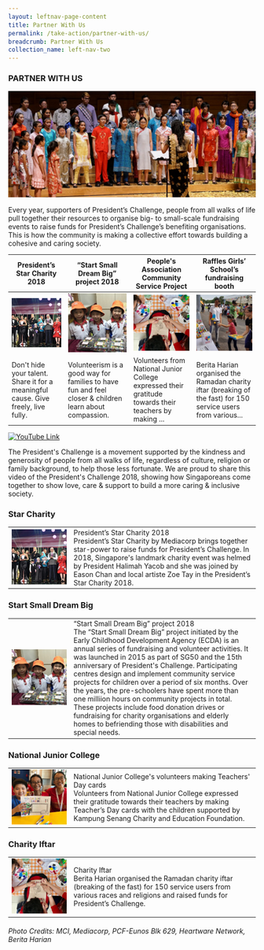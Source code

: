 ```yaml
---
layout: leftnav-page-content
title: Partner With Us
permalink: /take-action/partner-with-us/
breadcrumb: Partner With Us
collection_name: left-nav-two
---
```


### PARTNER WITH US

![Partner With Us Banner](/images/p-w-us6.jpg "Partner With Us Banner")

Every year, supporters of President’s Challenge, people from all walks of life pull together their resources to organise big- to small-scale fundraising events to raise funds for President’s Challenge’s benefiting organisations. This is how the community is making a collective effort towards building a cohesive and caring society.
 

| **President’s Star Charity 2018** | **“Start Small Dream Big” project 2018** | **People's Association Community Service Project** | **Raffles Girls’ School’s fundraising booth** | 
|-----------------|-----------------|-----------------|-----------------|
| [![President-s-Star-Charity](/images/President-s-Star-Charity.jpg)](#star-charity) | [![Start Small Dream Big](/images/PCF-Eunos_2.jpg)](#start-small-dream-big) | [![National Junior College](/images/PA.jpg)](#national-junior-college) | [![Charity Iftar](/images/Partner-Story4.jpg)](#charity-iftar) | 
| Don't hide your talent. Share it for a meaningful cause. Give freely, live fully. |    Volunteerism is a good way for families to have fun and feel closer & children learn about compassion. | Volunteers from National Junior College expressed their gratitude towards their teachers by making ... | Berita Harian organised the Ramadan charity iftar (breaking of the fast) for 150 service users from various... | 
 

<!--[![YouTube Link](https://img.youtube.com/vi/aimBFH3b3gI/0.jpg)](https://www.youtube.com/watch?v=aimBFH3b3gI)-->
[![YouTube Link](https://img.youtube.com/vi/w1hGcNaUIEM/0.jpg)](https://www.youtube.com/watch?v=w1hGcNaUIEM)

The President's Challenge is a movement supported by the kindness and generosity of people from all walks of life, regardless of culture, religion or family background, to help those less fortunate. We are proud to share this video of the President's Challenge 2018, showing how Singaporeans come together to show love, care & support to build a more caring & inclusive society.


### Star Charity

<table width="100%"> 
  <tr><td width="25%">  <img src="/images/Partner_President_StarCharity.jpg" width="300px"> </td><td> 
    President’s Star Charity 2018<br>
   President’s Star Charity by Mediacorp brings together star-power to raise funds for President’s Challenge. In 2018, Singapore's landmark charity event was helmed by President Halimah Yacob and she was joined by Eason Chan and local artiste Zoe Tay in the President’s Star Charity 2018.</td></tr></table>

### Start Small Dream Big

<table width="100%"> 
  <tr><td width="25%">  <img src="/images/Partner_PCF.jpg" width="300px"> </td><td> “Start Small Dream Big” project 2018 <br>The “Start Small Dream Big” project initiated by the Early Childhood Development Agency (ECDA) is an annual series of fundraising and volunteer activities. It was launched in 2015 as part of SG50 and the 15th anniversary of President's Challenge. Participating centres design and implement community service projects for children over a period of six months. Over the years, the pre-schoolers have spent more than one milliion hours on community projects in total. These projects include food donation drives or fundraising for charity organisations and elderly homes to befriending those with disabilities and special needs.</td></tr></table>

### National Junior College

<table width="100%"> 
  <tr><td width="25%">  <img src="/images/Partner_NJC_Teachers.jpg" width="300px"> </td><td> 
   National Junior College's volunteers making Teachers' Day cards <br>
Volunteers from National Junior College expressed their gratitude towards their teachers by making Teacher’s Day cards with the children supported by Kampung Senang Charity and Education Foundation.</td></tr></table>

### Charity Iftar

<table width="100%"> 
  <tr><td width="25%"> <img src="/images/Partner_PA.jpg" width="300px"> </td><td> 
Charity Iftar <br> Berita Harian organised the Ramadan charity iftar (breaking of the fast) for 150 service users from various races and religions and raised funds for President’s Challenge.</td></tr></table>


###### Photo Credits: *MCI, Mediacorp, PCF-Eunos Blk 629, Heartware Network, Berita Harian*

